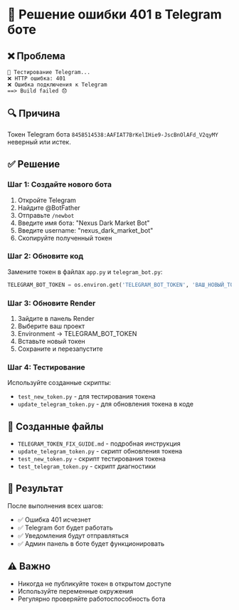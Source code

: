 # 🚨 Решение ошибки 401 в Telegram боте

## ❌ Проблема
```
📱 Тестирование Telegram...
❌ HTTP ошибка: 401
❌ Ошибка подключения к Telegram
==> Build failed 😞
```

## 🔍 Причина
Токен Telegram бота `8458514538:AAFIAT7BrKelIHie9-JscBnOlAFd_V2qyMY` неверный или истек.

## ✅ Решение

### Шаг 1: Создайте нового бота
1. Откройте Telegram
2. Найдите @BotFather
3. Отправьте `/newbot`
4. Введите имя бота: "Nexus Dark Market Bot"
5. Введите username: "nexus_dark_market_bot"
6. Скопируйте полученный токен

### Шаг 2: Обновите код
Замените токен в файлах `app.py` и `telegram_bot.py`:

```python
TELEGRAM_BOT_TOKEN = os.environ.get('TELEGRAM_BOT_TOKEN', 'ВАШ_НОВЫЙ_ТОКЕН')
```

### Шаг 3: Обновите Render
1. Зайдите в панель Render
2. Выберите ваш проект
3. Environment → TELEGRAM_BOT_TOKEN
4. Вставьте новый токен
5. Сохраните и перезапустите

### Шаг 4: Тестирование
Используйте созданные скрипты:
- `test_new_token.py` - для тестирования токена
- `update_telegram_token.py` - для обновления токена в коде

## 📁 Созданные файлы
- `TELEGRAM_TOKEN_FIX_GUIDE.md` - подробная инструкция
- `update_telegram_token.py` - скрипт обновления токена
- `test_new_token.py` - скрипт тестирования токена
- `test_telegram_token.py` - скрипт диагностики

## 🎯 Результат
После выполнения всех шагов:
- ✅ Ошибка 401 исчезнет
- ✅ Telegram бот будет работать
- ✅ Уведомления будут отправляться
- ✅ Админ панель в боте будет функционировать

## ⚠️ Важно
- Никогда не публикуйте токен в открытом доступе
- Используйте переменные окружения
- Регулярно проверяйте работоспособность бота
